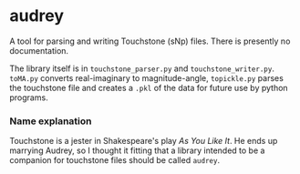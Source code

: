 # audrey
A tool for parsing and writing Touchstone (sNp) files. There is presently no documentation.

The library itself is in `touchstone_parser.py` and `touchstone_writer.py`. `toMA.py` converts real-imaginary to magnitude-angle, `topickle.py` parses the touchstone file and creates a `.pkl` of the data for future use by python programs.

### Name explanation
Touchstone is a jester in Shakespeare's play _As You Like It_. He ends up marrying Audrey, so I thought it fitting that a library intended to be a companion for touchstone files should be called `audrey`.
